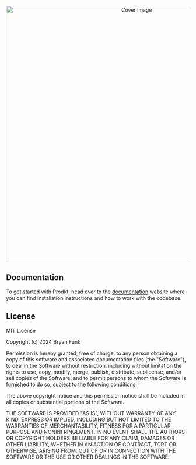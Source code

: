 <div align="center">
  <img src="https://github.com/prodkt/app/blob/master/apps/marketing/public/monorepo-placeholder.avif?raw=true" alt="Cover image" width="700px">
</div>

## Documentation

To get started with Prodkt, head over to the [documentation](https://prodkt.cloud) website where you can find installation instructions and how to work with the codebase.

## License

MIT License

Copyright (c) 2024 Bryan Funk

Permission is hereby granted, free of charge, to any person obtaining a copy
of this software and associated documentation files (the "Software"), to deal
in the Software without restriction, including without limitation the rights
to use, copy, modify, merge, publish, distribute, sublicense, and/or sell
copies of the Software, and to permit persons to whom the Software is
furnished to do so, subject to the following conditions:

The above copyright notice and this permission notice shall be included in all
copies or substantial portions of the Software.

THE SOFTWARE IS PROVIDED "AS IS", WITHOUT WARRANTY OF ANY KIND, EXPRESS OR
IMPLIED, INCLUDING BUT NOT LIMITED TO THE WARRANTIES OF MERCHANTABILITY,
FITNESS FOR A PARTICULAR PURPOSE AND NONINFRINGEMENT. IN NO EVENT SHALL THE
AUTHORS OR COPYRIGHT HOLDERS BE LIABLE FOR ANY CLAIM, DAMAGES OR OTHER
LIABILITY, WHETHER IN AN ACTION OF CONTRACT, TORT OR OTHERWISE, ARISING FROM,
OUT OF OR IN CONNECTION WITH THE SOFTWARE OR THE USE OR OTHER DEALINGS IN THE
SOFTWARE.
